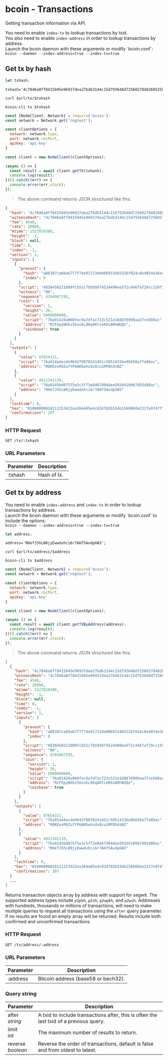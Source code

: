 # bcoin - Transactions
Getting transaction information via API.

<aside class="info">
You need to enable <code>index-tx</code> to lookup transactions by txid.<br>
You also need to enable <code>index-address</code> in order to lookup
transactions by address.<br>
Launch the bcoin daemon with these arguments or modify `bcoin.conf`:<br>
<code>bcoin --daemon --index-address=true --index-tx=true</code>
</aside>

## Get tx by hash

```javascript
let txhash;
```

```shell--vars
txhash='4c7846a8ff8415945e96937dea27bdb3144c15d793648d725602784826052586';
```

```shell--curl
curl $url/tx/$txhash
```

```shell--cli
bcoin-cli tx $txhash
```

```javascript
const {NodeClient, Network} = require('bcoin');
const network = Network.get('regtest');

const clientOptions = {
  network: network.type,
  port: network.rpcPort,
  apiKey: 'api-key'
}

const client = new NodeClient(clientOptions);

(async () => {
  const result = await client.getTX(txhash);
  console.log(result);
})().catch((err) => {
  console.error(err.stack);
});
```

> The above command returns JSON structured like this:

```json
{
  "hash": "4c7846a8ff8415945e96937dea27bdb3144c15d793648d725602784826052586",
  "witnessHash": "4c7846a8ff8415945e96937dea27bdb3144c15d793648d725602784826052586",
  "fee": 4540,
  "rate": 20088,
  "mtime": 1527029380,
  "height": -1,
  "block": null,
  "time": 0,
  "index": -1,
  "version": 1,
  "inputs": [
    {
      "prevout": {
        "hash": "a88387ca68a67f7f74e91723de0069154b532bf024c0e4054e36ea2234251181",
        "index": 0
      },
      "script": "4830450221009fcb51c7b5956f4524490ee5f2c446faf29cc159f750d93455a9af393cd5b78d02201c3b8b0388dba8cfe3f5bef52a39e980be581d87e06433390f2b099df3855913012103cb25dc2929ea58675113e60f4c08d084904189ab44a9a142179684c6cdd8d46a",
      "witness": "00",
      "sequence": 4294967295,
      "coin": {
        "version": 1,
        "height": 36,
        "value": 5000000000,
        "script": "76a91420a060fec9a7dfac723c521e168876909aa37ce588ac",
        "address": "RCFhpyWXkz5GxskL96q4KtceRXuAMnWUQo",
        "coinbase": true
      }
    }
  ],
  "outputs": [
    {
      "value": 87654321,
      "script": "76a914a4ecde9642f8070241451c5851431be9b658a7fe88ac",
      "address": "RQKEexR9ZufYP6AKbwhzdv8iuiMFDh4sNZ"
    },
    {
      "value": 4912341139,
      "script": "76a9145bd075f5e3c5ff3e8467d94dee593d410967d93d88ac",
      "address": "RHefJ5hLW9jyEwwdxhci6r7AH7SAxdpGW3"
    }
  ],
  "locktime": 0,
  "hex": "01000000018111253422ea364e05e4c024f02b534b156900de2317e9747f7fa668ca8783a8000000006b4830450221009fcb51c7b5956f4524490ee5f2c446faf29cc159f750d93455a9af393cd5b78d02201c3b8b0388dba8cfe3f5bef52a39e980be581d87e06433390f2b099df3855913012103cb25dc2929ea58675113e60f4c08d084904189ab44a9a142179684c6cdd8d46affffffff02b17f3905000000001976a914a4ecde9642f8070241451c5851431be9b658a7fe88ac9360cc24010000001976a9145bd075f5e3c5ff3e8467d94dee593d410967d93d88ac00000000",
  "confirmations": 207
}
```

### HTTP Request
`GET /tx/:txhash`

### URL Parameters
Parameter | Description
--------- | -----------
:txhash | Hash of tx.


## Get tx by address

<aside class="info">
You need to enable <code>index-address</code> and <code>index-tx</code> in
order to lookup transactions by address.<br> Launch the bcoin daemon with
these arguments or modify `bcoin.conf` to include the options:<br>
<code>bcoin --daemon --index-address=true --index-tx=true</code>
</aside>

```javascript
let address;
```

```shell--vars
address='RHefJ5hLW9jyEwwdxhci6r7AH7SAxdpGW3';
```

```shell--curl
curl $url/tx/address/$address
```

```shell--cli
bcoin-cli tx $address
```

```javascript
const {NodeClient, Network} = require('bcoin');
const network = Network.get('regtest');

const clientOptions = {
  network: network.type,
  port: network.rpcPort,
  apiKey: 'api-key'
}

const client = new NodeClient(clientOptions);

(async () => {
  const result = await client.getTXByAddress(address);
  console.log(result);
})().catch((err) => {
  console.error(err.stack);
});
```

> The above command returns JSON structured like this:

```json
[
  {
    "hash": "4c7846a8ff8415945e96937dea27bdb3144c15d793648d725602784826052586",
    "witnessHash": "4c7846a8ff8415945e96937dea27bdb3144c15d793648d725602784826052586",
    "fee": 4540,
    "rate": 20088,
    "mtime": 1527029380,
    "height": -1,
    "block": null,
    "time": 0,
    "index": -1,
    "version": 1,
    "inputs": [
      {
        "prevout": {
          "hash": "a88387ca68a67f7f74e91723de0069154b532bf024c0e4054e36ea2234251181",
          "index": 0
        },
        "script": "4830450221009fcb51c7b5956f4524490ee5f2c446faf29cc159f750d93455a9af393cd5b78d02201c3b8b0388dba8cfe3f5bef52a39e980be581d87e06433390f2b099df3855913012103cb25dc2929ea58675113e60f4c08d084904189ab44a9a142179684c6cdd8d46a",
        "witness": "00",
        "sequence": 4294967295,
        "coin": {
          "version": 1,
          "height": 36,
          "value": 5000000000,
          "script": "76a91420a060fec9a7dfac723c521e168876909aa37ce588ac",
          "address": "RCFhpyWXkz5GxskL96q4KtceRXuAMnWUQo",
          "coinbase": true
        }
      }
    ],
    "outputs": [
      {
        "value": 87654321,
        "script": "76a914a4ecde9642f8070241451c5851431be9b658a7fe88ac",
        "address": "RQKEexR9ZufYP6AKbwhzdv8iuiMFDh4sNZ"
      },
      {
        "value": 4912341139,
        "script": "76a9145bd075f5e3c5ff3e8467d94dee593d410967d93d88ac",
        "address": "RHefJ5hLW9jyEwwdxhci6r7AH7SAxdpGW3"
      }
    ],
    "locktime": 0,
    "hex": "01000000018111253422ea364e05e4c024f02b534b156900de2317e9747f7fa668ca8783a8000000006b4830450221009fcb51c7b5956f4524490ee5f2c446faf29cc159f750d93455a9af393cd5b78d02201c3b8b0388dba8cfe3f5bef52a39e980be581d87e06433390f2b099df3855913012103cb25dc2929ea58675113e60f4c08d084904189ab44a9a142179684c6cdd8d46affffffff02b17f3905000000001976a914a4ecde9642f8070241451c5851431be9b658a7fe88ac9360cc24010000001976a9145bd075f5e3c5ff3e8467d94dee593d410967d93d88ac00000000",
    "confirmations": 207
  }
  ...
]
```

Returns transaction objects array by address with support for segwit. The
supported address types include `p2pkh`, `p2sh`, `p2wpkh`, and `p2wsh`.
Addresses with hundreds, thousands or millions of transactions, will need
to make multiple queries to request all transactions using the  `after`
query parameter. If no results are found an empty array will be returned.
Results include both confirmed and unconfirmed transactions.

### HTTP Request
`GET /tx/address/:address`

### URL Parameters
Parameter | Description
--------- | -----------
:address | Bitcoin address (base58 or bech32).

### Query string
Parameter | Description
--------- | -----------------
after <br> _string_ | A txid to include transactions after, this is often the last txid of a previous query.
limit <br> _int_ | The maximum number of results to return.
reverse <br> _boolean_ | Reverse the order of transactions, default is false and from oldest to latest.
